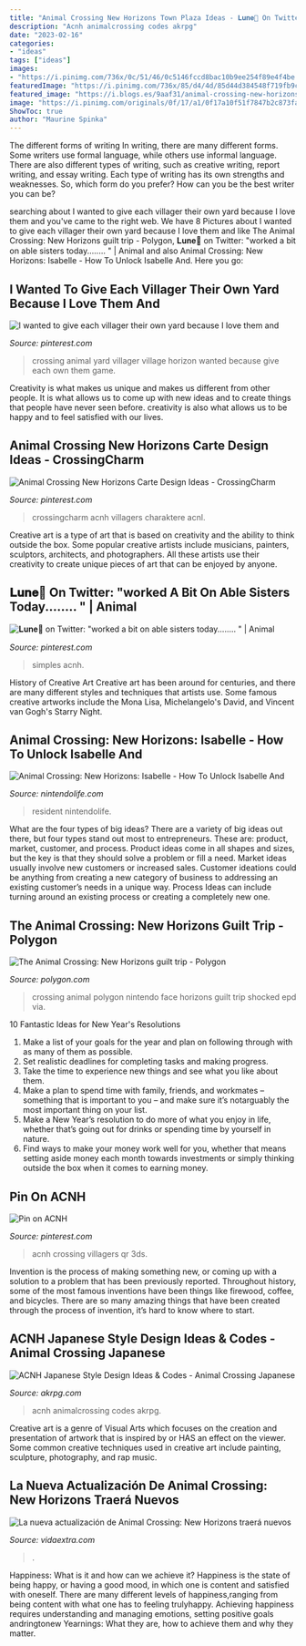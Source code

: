 ```yaml
---
title: "Animal Crossing New Horizons Town Plaza Ideas - 𝐋𝐮𝐧𝐞🌿 On Twitter: &quot;worked A Bit On Able Sisters Today.....… &quot;"
description: "Acnh animalcrossing codes akrpg"
date: "2023-02-16"
categories:
- "ideas"
tags: ["ideas"]
images:
- "https://i.pinimg.com/736x/0c/51/46/0c5146fccd8bac10b9ee254f89e4f4be.jpg"
featuredImage: "https://i.pinimg.com/736x/85/d4/4d/85d44d384548f719fb9cddf569316e4a.jpg"
featured_image: "https://i.blogs.es/9aaf31/animal-crossing-new-horizons/840_560.jpeg"
image: "https://i.pinimg.com/originals/0f/17/a1/0f17a10f51f7847b2c873fa778bf6d10.jpg"
ShowToc: true
author: "Maurine Spinka"
---
```



The different forms of writing
In writing, there are many different forms. Some writers use formal language, while others use informal language. There are also different types of writing, such as creative writing, report writing, and essay writing. Each type of writing has its own strengths and weaknesses. So, which form do you prefer? How can you be the best writer you can be?

	

		
searching about I wanted to give each villager their own yard because I love them and you've came to the right web. We have 8 Pictures about I wanted to give each villager their own yard because I love them and like The Animal Crossing: New Horizons guilt trip - Polygon, 𝐋𝐮𝐧𝐞🌿 on Twitter: &quot;worked a bit on able sisters today.....… &quot; | Animal and also Animal Crossing: New Horizons: Isabelle - How To Unlock Isabelle And. Here you go:
		
    
## I Wanted To Give Each Villager Their Own Yard Because I Love Them And

<img loading=lazy src="https://i.pinimg.com/originals/0f/17/a1/0f17a10f51f7847b2c873fa778bf6d10.jpg" onerror="this.onerror=null;this.src='https://tse3.mm.bing.net/th?id=OIP.WUI9zf-SgL1YRDbjPyrEOAHaLH&amp;pid=15.1';" alt="I wanted to give each villager their own yard because I love them and">

_Source: pinterest.com_

>crossing animal yard villager village horizon wanted because give each own them game. 

	

Creativity is what makes us unique and makes us different from other people. It is what allows us to come up with new ideas and to create things that people have never seen before. creativity is also what allows us to be happy and to feel satisfied with our lives.

    
## Animal Crossing New Horizons Carte Design Ideas - CrossingCharm

<img loading=lazy src="https://i.pinimg.com/originals/37/2b/06/372b06b43be9bd6b1757139ea4340832.jpg" onerror="this.onerror=null;this.src='https://tse2.mm.bing.net/th?id=OIP.xCu96uxzvYe0NrxMrPtm4AHaGD&amp;pid=15.1';" alt="Animal Crossing New Horizons Carte Design Ideas - CrossingCharm">

_Source: pinterest.com_

>crossingcharm acnh villagers charaktere acnl. 

	

Creative art is a type of art that is based on creativity and the ability to think outside the box. Some popular creative artists include musicians, painters, sculptors, architects, and photographers. All these artists use their creativity to create unique pieces of art that can be enjoyed by anyone.

    
## 𝐋𝐮𝐧𝐞🌿 On Twitter: &quot;worked A Bit On Able Sisters Today.....… &quot; | Animal

<img loading=lazy src="https://i.pinimg.com/736x/0c/51/46/0c5146fccd8bac10b9ee254f89e4f4be.jpg" onerror="this.onerror=null;this.src='https://tse3.mm.bing.net/th?id=OIP.Ri73mUiapbVvlr6fKbupigHaEK&amp;pid=15.1';" alt="𝐋𝐮𝐧𝐞🌿 on Twitter: &quot;worked a bit on able sisters today.....… &quot; | Animal">

_Source: pinterest.com_

>simples acnh. 

	

History of Creative Art
Creative art has been around for centuries, and there are many different styles and techniques that artists use. Some famous creative artworks include the Mona Lisa, Michelangelo's David, and Vincent van Gogh's Starry Night.

    
## Animal Crossing: New Horizons: Isabelle - How To Unlock Isabelle And

<img loading=lazy src="https://images.nintendolife.com/7aeff7dc4442e/1280x720.jpg" onerror="this.onerror=null;this.src='https://tse3.mm.bing.net/th?id=OIP.8xnpcItOqtKlpvC2bTHXQAHaEK&amp;pid=15.1';" alt="Animal Crossing: New Horizons: Isabelle - How To Unlock Isabelle And">

_Source: nintendolife.com_

>resident nintendolife. 

	

What are the four types of big ideas?
There are a variety of big ideas out there, but four types stand out most to entrepreneurs. These are: product, market, customer, and process. Product ideas come in all shapes and sizes, but the key is that they should solve a problem or fill a need. Market ideas usually involve new customers or increased sales. Customer ideations could be anything from creating a new category of business to addressing an existing customer’s needs in a unique way. Process Ideas can include turning around an existing process or creating a completely new one.

    
## The Animal Crossing: New Horizons Guilt Trip - Polygon

<img loading=lazy src="https://cdn.vox-cdn.com/thumbor/4vDtZid3ST2S986PQfS4AZHvFd4=/0x0:1280x720/1200x800/filters:focal(411x199:615x403)/cdn.vox-cdn.com/uploads/chorus_image/image/67430621/EX1mwJ_UYAAnv8Y.0.jpg" onerror="this.onerror=null;this.src='https://tse4.mm.bing.net/th?id=OIP.6Mja0ep9XdHoBwfJVV2eBQHaE8&amp;pid=15.1';" alt="The Animal Crossing: New Horizons guilt trip - Polygon">

_Source: polygon.com_

>crossing animal polygon nintendo face horizons guilt trip shocked epd via. 

	

10 Fantastic Ideas for New Year's Resolutions
1. Make a list of your goals for the year and plan on following through with as many of them as possible. 
2. Set realistic deadlines for completing tasks and making progress. 
3. Take the time to experience new things and see what you like about them. 
4. Make a plan to spend time with family, friends, and workmates – something that is important to you – and make sure it’s notarguably the most important thing on your list. 
5. Make a New Year’s resolution to do more of what you enjoy in life, whether that’s going out for drinks or spending time by yourself in nature. 
6. Find ways to make your money work well for you, whether that means setting aside money each month towards investments or simply thinking outside the box when it comes to earning money.

    
## Pin On ACNH

<img loading=lazy src="https://i.pinimg.com/736x/85/d4/4d/85d44d384548f719fb9cddf569316e4a.jpg" onerror="this.onerror=null;this.src='https://tse3.mm.bing.net/th?id=OIP.gcVs9JlBSD4lgp32U4iQrQHaEK&amp;pid=15.1';" alt="Pin on ACNH">

_Source: pinterest.com_

>acnh crossing villagers qr 3ds. 

	

Invention is the process of making something new, or coming up with a solution to a problem that has been previously reported. Throughout history, some of the most famous inventions have been things like firewood, coffee, and bicycles. There are so many amazing things that have been created through the process of invention, it’s hard to know where to start.

    
## ACNH Japanese Style Design Ideas &amp; Codes - Animal Crossing Japanese

<img loading=lazy src="https://www.akrpg.com/upload/20201010/6373793884782984606256410.png" onerror="this.onerror=null;this.src='https://tse1.mm.bing.net/th?id=OIP.vfClvcrFVr_6ZUAvrK9IHAHaEu&amp;pid=15.1';" alt="ACNH Japanese Style Design Ideas &amp; Codes - Animal Crossing Japanese">

_Source: akrpg.com_

>acnh animalcrossing codes akrpg. 

	

Creative art is a genre of Visual Arts which focuses on the creation and presentation of artwork that is inspired by or HAS an effect on the viewer. Some common creative techniques used in creative art include painting, sculpture, photography, and rap music.

    
## La Nueva Actualización De Animal Crossing: New Horizons Traerá Nuevos

<img loading=lazy src="https://i.blogs.es/9aaf31/animal-crossing-new-horizons/840_560.jpeg" onerror="this.onerror=null;this.src='https://tse2.mm.bing.net/th?id=OIP.BL-4J6kc8lAvwc6PSqqbPQHaE8&amp;pid=15.1';" alt="La nueva actualización de Animal Crossing: New Horizons traerá nuevos">

_Source: vidaextra.com_

>. 

	

Happiness: What is it and how can we achieve it?
Happiness is the state of being happy, or having a good mood, in which one is content and satisfied with oneself. There are many different levels of happiness,ranging from being content with what one has to feeling trulyhappy. Achieving happiness requires understanding and managing emotions, setting positive goals andringtonew Yearnings: What they are, how to achieve them and why they matter.

